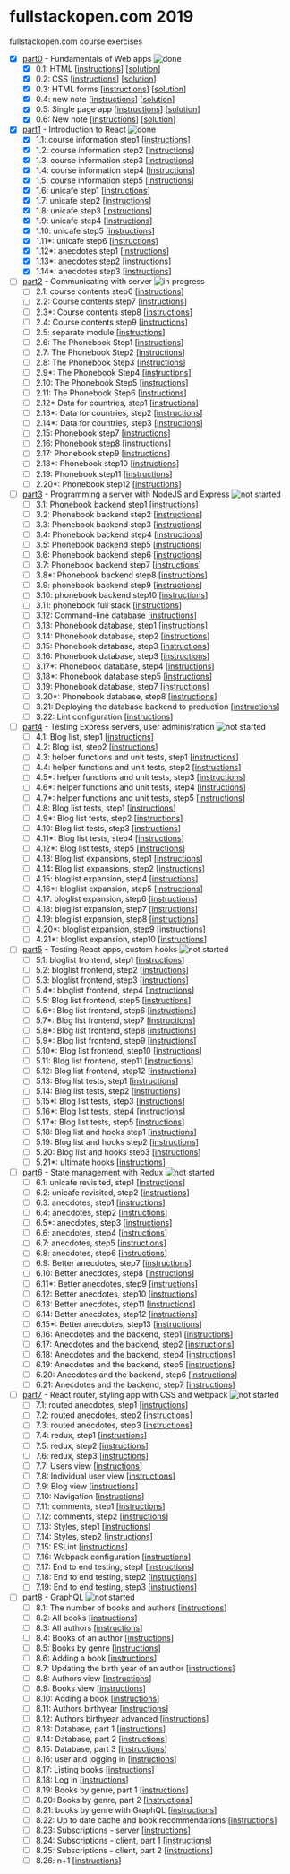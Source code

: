 # fullstackopen.com 2019

fullstackopen.com course exercises

- [x] [part0][part0] - Fundamentals of Web apps ![done][done]
  - [x] 0.1: HTML [[instructions][link0]] [[solution][readme00]]
  - [x] 0.2: CSS [[instructions][link0]] [[solution][readme01]]
  - [x] 0.3: HTML forms [[instructions][link0]] [[solution][readme02]]
  - [x] 0.4: new note [[instructions][link0]] [[solution](./part0/new_note.md)]
  - [x] 0.5: Single page app [[instructions][link0]] [[solution](./part0/loading_spa.md)]
  - [x] 0.6: New note [[instructions][link0]] [[solution](./part0/new_note_spa.md)]

- [x] [part1][part1] - Introduction to React ![done][done]
  - [x] 1.1: course information step1 [[instructions][link1]]
  - [x] 1.2: course information step2 [[instructions][link1]]
  - [x] 1.3: course information step3 [[instructions][link2]]
  - [x] 1.4: course information step4 [[instructions][link2]]
  - [x] 1.5: course information step5 [[instructions][link2]]
  - [x] 1.6: unicafe step1 [[instructions][link3]]
  - [x] 1.7: unicafe step2 [[instructions][link3]]
  - [x] 1.8: unicafe step3 [[instructions][link3]]
  - [x] 1.9: unicafe step4 [[instructions][link3]]
  - [x] 1.10: unicafe step5 [[instructions][link3]]
  - [x] 1.11*: unicafe step6 [[instructions][link3]]
  - [x] 1.12*: anecdotes step1 [[instructions][link3]]
  - [x] 1.13*: anecdotes step2 [[instructions][link3]]
  - [x] 1.14*: anecdotes step3 [[instructions][link3]]

- [ ] [part2][part2] - Communicating with server ![in progress][progress]
  - [ ] 2.1: course contents step6 [[instructions][link4]]
  - [ ] 2.2: Course contents step7 [[instructions][link4]]
  - [ ] 2.3*: Course contents step8 [[instructions][link4]]
  - [ ] 2.4: Course contents step9 [[instructions][link4]]
  - [ ] 2.5: separate module [[instructions][link4]]
  - [ ] 2.6: The Phonebook Step1 [[instructions][link5]]
  - [ ] 2.7: The Phonebook Step2 [[instructions][link5]]
  - [ ] 2.8: The Phonebook Step3 [[instructions][link5]]
  - [ ] 2.9*: The Phonebook Step4 [[instructions][link5]]
  - [ ] 2.10: The Phonebook Step5 [[instructions][link5]]
  - [ ] 2.11: The Phonebook Step6 [[instructions][link6]]
  - [ ] 2.12* Data for countries, step1 [[instructions][link6]]
  - [ ] 2.13*: Data for countries, step2 [[instructions][link6]]
  - [ ] 2.14*: Data for countries, step3 [[instructions][link6]]
  - [ ] 2.15: Phonebook step7 [[instructions][link7]]
  - [ ] 2.16: Phonebook step8 [[instructions][link7]]
  - [ ] 2.17: Phonebook step9 [[instructions][link7]]
  - [ ] 2.18*: Phonebook step10 [[instructions][link7]]
  - [ ] 2.19: Phonebook step11 [[instructions][link8]]
  - [ ] 2.20*: Phonebook step12 [[instructions][link8]]
  
- [ ] [part3][part3] - Programming a server with NodeJS and Express ![not started][notStarted]
  - [ ] 3.1: Phonebook backend step1 [[instructions][link9]]
  - [ ] 3.2: Phonebook backend step2 [[instructions][link9]]
  - [ ] 3.3: Phonebook backend step3 [[instructions][link9]]
  - [ ] 3.4: Phonebook backend step4 [[instructions][link9]]
  - [ ] 3.5: Phonebook backend step5 [[instructions][link9]]
  - [ ] 3.6: Phonebook backend step6 [[instructions][link9]]
  - [ ] 3.7: Phonebook backend step7 [[instructions][link9]]
  - [ ] 3.8*: Phonebook backend step8 [[instructions][link9]]
  - [ ] 3.9: phonebook backend step9 [[instructions][link10]]
  - [ ] 3.10: phonebook backend step10 [[instructions][link10]]
  - [ ] 3.11: phonebook full stack [[instructions][link10]]
  - [ ] 3.12: Command-line database [[instructions][link11]]
  - [ ] 3.13: Phonebook database, step1 [[instructions][link11]]
  - [ ] 3.14: Phonebook database, step2 [[instructions][link11]]
  - [ ] 3.15: Phonebook database, step3 [[instructions][link11]]
  - [ ] 3.16: Phonebook database, step3 [[instructions][link11]]
  - [ ] 3.17*: Phonebook database, step4 [[instructions][link11]]
  - [ ] 3.18*: Phonebook database step5 [[instructions][link11]]
  - [ ] 3.19: Phonebook database, step7 [[instructions][link12]]
  - [ ] 3.20*: Phonebook database, step8 [[instructions][link12]]
  - [ ] 3.21: Deploying the database backend to production [[instructions][link12]]
  - [ ] 3.22: Lint configuration [[instructions][link12]]
  
- [ ] [part4][part4] - Testing Express servers, user administration ![not started][notStarted]
  - [ ] 4.1: Blog list, step1 [[instructions][link13]]
  - [ ] 4.2: Blog list, step2 [[instructions][link13]]
  - [ ] 4.3: helper functions and unit tests, step1 [[instructions][link13]]
  - [ ] 4.4: helper functions and unit tests, step2 [[instructions][link13]]
  - [ ] 4.5*: helper functions and unit tests, step3 [[instructions][link13]]
  - [ ] 4.6*: helper functions and unit tests, step4 [[instructions][link13]]
  - [ ] 4.7*: helper functions and unit tests, step5 [[instructions][link13]]
  - [ ] 4.8: Blog list tests, step1 [[instructions][link14]]
  - [ ] 4.9*: Blog list tests, step2 [[instructions][link14]]
  - [ ] 4.10: Blog list tests, step3 [[instructions][link14]]
  - [ ] 4.11*: Blog list tests, step4 [[instructions][link14]]
  - [ ] 4.12*: Blog list tests, step5 [[instructions][link14]]
  - [ ] 4.13: Blog list expansions, step1 [[instructions][link14]]
  - [ ] 4.14: Blog list expansions, step2 [[instructions][link14]]
  - [ ] 4.15: bloglist expansion, step4 [[instructions][link15]]
  - [ ] 4.16*: bloglist expansion, step5 [[instructions][link15]]
  - [ ] 4.17: bloglist expansion, step6 [[instructions][link15]]
  - [ ] 4.18: bloglist expansion, step7 [[instructions][link15]]
  - [ ] 4.19: bloglist expansion, step8 [[instructions][link15]]
  - [ ] 4.20*: bloglist expansion, step9 [[instructions][link15]]
  - [ ] 4.21*: bloglist expansion, step10 [[instructions][link15]]
  
- [ ] [part5][part5] - Testing React apps, custom hooks ![not started][notStarted]
  - [ ] 5.1: bloglist frontend, step1 [[instructions][link16]]
  - [ ] 5.2: bloglist frontend, step2 [[instructions][link16]]
  - [ ] 5.3: bloglist frontend, step3 [[instructions][link16]]
  - [ ] 5.4*: bloglist frontend, step4 [[instructions][link16]]
  - [ ] 5.5: Blog list frontend, step5 [[instructions][link17]]
  - [ ] 5.6*: Blog list frontend, step6 [[instructions][link17]]
  - [ ] 5.7*: Blog list frontend, step7 [[instructions][link17]]
  - [ ] 5.8*: Blog list frontend, step8 [[instructions][link17]]
  - [ ] 5.9*: Blog list frontend, step9 [[instructions][link17]]
  - [ ] 5.10*: Blog list frontend, step10 [[instructions][link17]]
  - [ ] 5.11: Blog list frontend, step11 [[instructions][link17]]
  - [ ] 5.12: Blog list frontend, step12 [[instructions][link17]]
  - [ ] 5.13: Blog list tests, step1 [[instructions][link18]]
  - [ ] 5.14: Blog list tests, step2 [[instructions][link18]]
  - [ ] 5.15*: Blog list tests, step3 [[instructions][link18]]
  - [ ] 5.16*: Blog list tests, step4 [[instructions][link18]]
  - [ ] 5.17*: Blog list tests, step5 [[instructions][link18]]
  - [ ] 5.18: Blog list and hooks step1 [[instructions][link19]]
  - [ ] 5.19: Blog list and hooks step2 [[instructions][link19]]
  - [ ] 5.20: Blog list and hooks step3 [[instructions][link19]]
  - [ ] 5.21*: ultimate hooks [[instructions][link19]]

- [ ] [part6][part6] - State management with Redux ![not started][notStarted]
  - [ ] 6.1: unicafe revisited, step1 [[instructions][link20]]
  - [ ] 6.2: unicafe revisited, step2 [[instructions][link20]]
  - [ ] 6.3: anecdotes, step1 [[instructions][link20]]
  - [ ] 6.4: anecdotes, step2 [[instructions][link20]]
  - [ ] 6.5*: anecdotes, step3 [[instructions][link20]]
  - [ ] 6.6: anecdotes, step4 [[instructions][link20]]
  - [ ] 6.7: anecdotes, step5 [[instructions][link20]]
  - [ ] 6.8: anecdotes, step6 [[instructions][link20]]
  - [ ] 6.9: Better anecdotes, step7 [[instructions][link21]]
  - [ ] 6.10: Better anecdotes, step8 [[instructions][link21]]
  - [ ] 6.11*: Better anecdotes, step9 [[instructions][link21]]
  - [ ] 6.12: Better anecdotes, step10 [[instructions][link21]]
  - [ ] 6.13: Better anecdotes, step11 [[instructions][link21]]
  - [ ] 6.14: Better anecdotes, step12 [[instructions][link21]]
  - [ ] 6.15*: Better anecdotes, step13 [[instructions][link21]]
  - [ ] 6.16: Anecdotes and the backend, step1 [[instructions][link22]]
  - [ ] 6.17: Anecdotes and the backend, step2 [[instructions][link22]]
  - [ ] 6.18: Anecdotes and the backend, step4 [[instructions][link22]]
  - [ ] 6.19: Anecdotes and the backend, step5 [[instructions][link22]]
  - [ ] 6.20: Anecdotes and the backend, step6 [[instructions][link22]]
  - [ ] 6.21: Anecdotes and the backend, step7 [[instructions][link22]]
  
- [ ] [part7][part7] - React router, styling app with CSS and webpack ![not started][notStarted]
  - [ ] 7.1: routed anecdotes, step1 [[instructions][link23]]
  - [ ] 7.2: routed anecdotes, step2 [[instructions][link23]]
  - [ ] 7.3: routed anecdotes, step3 [[instructions][link23]]
  - [ ] 7.4: redux, step1 [[instructions][link24]]
  - [ ] 7.5: redux, step2 [[instructions][link24]]
  - [ ] 7.6: redux, step3 [[instructions][link24]]
  - [ ] 7.7: Users view [[instructions][link24]]
  - [ ] 7.8: Individual user view [[instructions][link24]]
  - [ ] 7.9: Blog view [[instructions][link24]]
  - [ ] 7.10: Navigation [[instructions][link24]]
  - [ ] 7.11: comments, step1 [[instructions][link24]]
  - [ ] 7.12: comments, step2 [[instructions][link24]]
  - [ ] 7.13: Styles, step1 [[instructions][link24]]
  - [ ] 7.14: Styles, step2 [[instructions][link24]]
  - [ ] 7.15: ESLint [[instructions][link24]]
  - [ ] 7.16: Webpack configuration [[instructions][link24]]
  - [ ] 7.17: End to end testing, step1 [[instructions][link24]]
  - [ ] 7.18: End to end testing, step2 [[instructions][link24]]
  - [ ] 7.19: End to end testing, step3 [[instructions][link24]]

- [ ] [part8][part8] - GraphQL ![not started][notStarted]
  - [ ] 8.1: The number of books and authors [[instructions][link25]]
  - [ ] 8.2: All books [[instructions][link25]]
  - [ ] 8.3: All authors [[instructions][link25]]
  - [ ] 8.4: Books of an author [[instructions][link25]]
  - [ ] 8.5: Books by genre [[instructions][link25]]
  - [ ] 8.6: Adding a book [[instructions][link25]]
  - [ ] 8.7: Updating the birth year of an author [[instructions][link25]]
  - [ ] 8.8: Authors view [[instructions][link26]]
  - [ ] 8.9: Books view [[instructions][link26]]
  - [ ] 8.10: Adding a book [[instructions][link26]]
  - [ ] 8.11: Authors birthyear [[instructions][link26]]
  - [ ] 8.12: Authors birthyear advanced [[instructions][link26]]
  - [ ] 8.13: Database, part 1 [[instructions][link27]]
  - [ ] 8.14: Database, part 2 [[instructions][link27]]
  - [ ] 8.15: Database, part 3 [[instructions][link27]]
  - [ ] 8.16: user and logging in [[instructions][link27]]
  - [ ] 8.17: Listing books [[instructions][link28]]
  - [ ] 8.18: Log in [[instructions][link28]]
  - [ ] 8.19: Books by genre, part 1 [[instructions][link28]]
  - [ ] 8.20: Books by genre, part 2 [[instructions][link28]]
  - [ ] 8.21: books by genre with GraphQL [[instructions][link28]]
  - [ ] 8.22: Up to date cache and book recommendations [[instructions][link28]]
  - [ ] 8.23: Subscriptions - server [[instructions][link29]]
  - [ ] 8.24: Subscriptions - client, part 1 [[instructions][link29]]
  - [ ] 8.25: Subscriptions - client, part 2 [[instructions][link29]]
  - [ ] 8.26: n+1 [[instructions][link29]]

[part0]: https://fullstackopen.com/en/part0
[part1]: https://fullstackopen.com/en/part1
[part2]: https://fullstackopen.com/en/part2
[part3]: https://fullstackopen.com/en/part3
[part4]: https://fullstackopen.com/en/part4
[part5]: https://fullstackopen.com/en/part5
[part6]: https://fullstackopen.com/en/part6
[part7]: https://fullstackopen.com/en/part7
[part8]: https://fullstackopen.com/en/part8

[readme00]: https://developer.mozilla.org/en-US/docs/Learn/Getting_started_with_the_web/HTML_basics
[readme01]: https://developer.mozilla.org/en-US/docs/Learn/Getting_started_with_the_web/CSS_basics
[readme02]: https://developer.mozilla.org/en-US/docs/Learn/HTML/Forms/Your_first_HTML_form

[link0]: https://fullstackopen.com/en/part0/fundamentals_of_web_apps#exercises
[link1]: https://fullstackopen.com/en/part1/introduction_to_react#exercises
[link2]: https://fullstackopen.com/en/part1/javascript#exercises
[link3]: https://fullstackopen.com/en/part1/a_more_complex_state_debugging_react_apps#exercises
[link4]: https://fullstackopen.com/en/part2/rendering_a_collection_modules#exercises
[link5]: https://fullstackopen.com/en/part2/forms#exercises
[link6]: https://fullstackopen.com/en/part2/getting_data_from_server#exercises
[link7]: https://fullstackopen.com/en/part2/altering_data_in_server#exercises
[link8]: https://fullstackopen.com/en/part2/adding_styles_to_react_app#exercises
[link9]: https://fullstackopen.com/en/part3/node_js_and_express#exercises
[link10]: https://fullstackopen.com/en/part3/deploying_app_to_internet#exercises
[link11]: https://fullstackopen.com/en/part3/saving_data_to_mongo_db#exercises
[link12]: https://fullstackopen.com/en/part3/validation_and_es_lint#exercises
[link13]: https://fullstackopen.com/en/part4/structure_of_backend_application_introduction_to_testing#exercises
[link14]: https://fullstackopen.com/en/part4/testing_the_backend#exercises
[link15]: https://fullstackopen.com/en/part4/token_authentication#exercises
[link16]: https://fullstackopen.com/en/part5/login_in_frontend#exercises
[link17]: https://fullstackopen.com/en/part5/props_children_and_proptypes#exercises
[link18]: https://fullstackopen.com/en/part5/testing_react_apps#exercises
[link19]: https://fullstackopen.com/en/part5/custom_hooks#exercises
[link20]: https://fullstackopen.com/en/part6/flux_architecture_and_redux#exercises
[link21]: https://fullstackopen.com/en/part6/many_reducers_connect#exercises
[link22]: https://fullstackopen.com/en/part6/communicating_with_server_in_a_redux_application#exercises
[link23]: https://fullstackopen.com/en/part7/react_router#exercises
[link24]: https://fullstackopen.com/en/part7/exercises_extending_the_bloglist#exercises
[link25]: https://fullstackopen.com/en/part8/graph_ql_server#exercises
[link26]: https://fullstackopen.com/en/part8/react_and_graph_ql#exercises
[link27]: https://fullstackopen.com/en/part8/database_and_user_administration#exercises
[link28]: https://fullstackopen.com/en/part8/login_and_updating_the_cache#exercises
[link29]: https://fullstackopen.com/en/part8/fragments_and_subscriptions#exercises

[done]: https://img.shields.io/badge/-done-brightgreen
[progress]: https://img.shields.io/badge/-in%20progress-orange
[notStarted]: https://img.shields.io/badge/-not%20started-lightgrey
